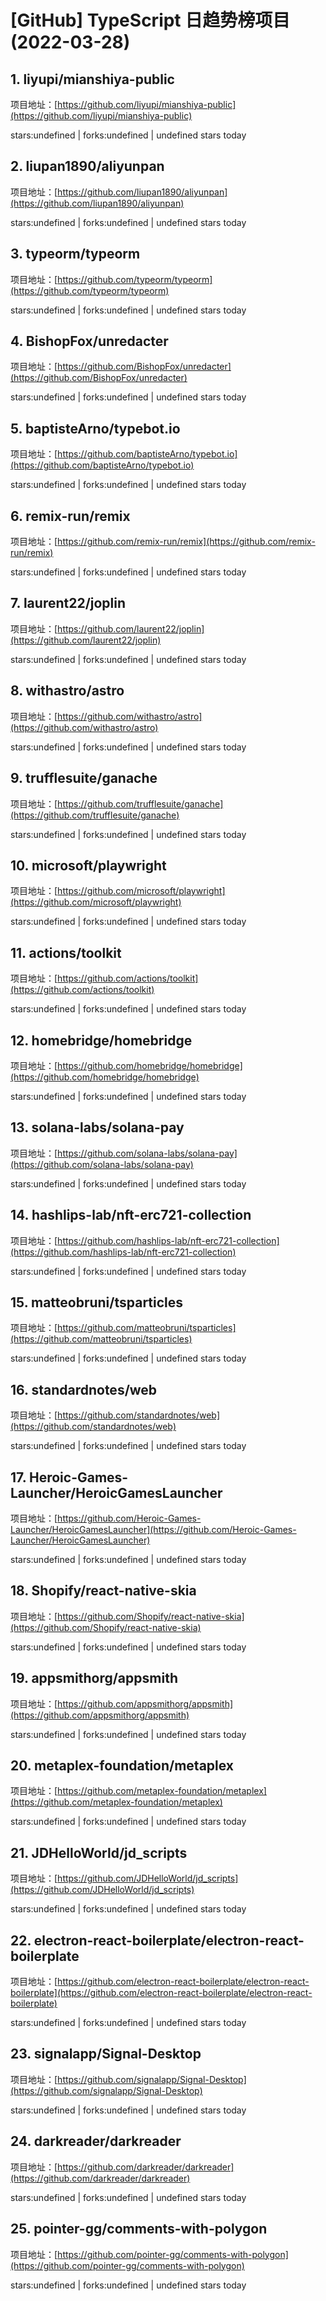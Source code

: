 # [GitHub] TypeScript 日趋势榜项目(2022-03-28)

## 1. liyupi/mianshiya-public 

项目地址：[https://github.com/liyupi/mianshiya-public](https://github.com/liyupi/mianshiya-public)

stars:undefined | forks:undefined | undefined stars today 



## 2. liupan1890/aliyunpan 

项目地址：[https://github.com/liupan1890/aliyunpan](https://github.com/liupan1890/aliyunpan)

stars:undefined | forks:undefined | undefined stars today 



## 3. typeorm/typeorm 

项目地址：[https://github.com/typeorm/typeorm](https://github.com/typeorm/typeorm)

stars:undefined | forks:undefined | undefined stars today 



## 4. BishopFox/unredacter 

项目地址：[https://github.com/BishopFox/unredacter](https://github.com/BishopFox/unredacter)

stars:undefined | forks:undefined | undefined stars today 



## 5. baptisteArno/typebot.io 

项目地址：[https://github.com/baptisteArno/typebot.io](https://github.com/baptisteArno/typebot.io)

stars:undefined | forks:undefined | undefined stars today 



## 6. remix-run/remix 

项目地址：[https://github.com/remix-run/remix](https://github.com/remix-run/remix)

stars:undefined | forks:undefined | undefined stars today 



## 7. laurent22/joplin 

项目地址：[https://github.com/laurent22/joplin](https://github.com/laurent22/joplin)

stars:undefined | forks:undefined | undefined stars today 



## 8. withastro/astro 

项目地址：[https://github.com/withastro/astro](https://github.com/withastro/astro)

stars:undefined | forks:undefined | undefined stars today 



## 9. trufflesuite/ganache 

项目地址：[https://github.com/trufflesuite/ganache](https://github.com/trufflesuite/ganache)

stars:undefined | forks:undefined | undefined stars today 



## 10. microsoft/playwright 

项目地址：[https://github.com/microsoft/playwright](https://github.com/microsoft/playwright)

stars:undefined | forks:undefined | undefined stars today 



## 11. actions/toolkit 

项目地址：[https://github.com/actions/toolkit](https://github.com/actions/toolkit)

stars:undefined | forks:undefined | undefined stars today 



## 12. homebridge/homebridge 

项目地址：[https://github.com/homebridge/homebridge](https://github.com/homebridge/homebridge)

stars:undefined | forks:undefined | undefined stars today 



## 13. solana-labs/solana-pay 

项目地址：[https://github.com/solana-labs/solana-pay](https://github.com/solana-labs/solana-pay)

stars:undefined | forks:undefined | undefined stars today 



## 14. hashlips-lab/nft-erc721-collection 

项目地址：[https://github.com/hashlips-lab/nft-erc721-collection](https://github.com/hashlips-lab/nft-erc721-collection)

stars:undefined | forks:undefined | undefined stars today 



## 15. matteobruni/tsparticles 

项目地址：[https://github.com/matteobruni/tsparticles](https://github.com/matteobruni/tsparticles)

stars:undefined | forks:undefined | undefined stars today 



## 16. standardnotes/web 

项目地址：[https://github.com/standardnotes/web](https://github.com/standardnotes/web)

stars:undefined | forks:undefined | undefined stars today 



## 17. Heroic-Games-Launcher/HeroicGamesLauncher 

项目地址：[https://github.com/Heroic-Games-Launcher/HeroicGamesLauncher](https://github.com/Heroic-Games-Launcher/HeroicGamesLauncher)

stars:undefined | forks:undefined | undefined stars today 



## 18. Shopify/react-native-skia 

项目地址：[https://github.com/Shopify/react-native-skia](https://github.com/Shopify/react-native-skia)

stars:undefined | forks:undefined | undefined stars today 



## 19. appsmithorg/appsmith 

项目地址：[https://github.com/appsmithorg/appsmith](https://github.com/appsmithorg/appsmith)

stars:undefined | forks:undefined | undefined stars today 



## 20. metaplex-foundation/metaplex 

项目地址：[https://github.com/metaplex-foundation/metaplex](https://github.com/metaplex-foundation/metaplex)

stars:undefined | forks:undefined | undefined stars today 



## 21. JDHelloWorld/jd_scripts 

项目地址：[https://github.com/JDHelloWorld/jd_scripts](https://github.com/JDHelloWorld/jd_scripts)

stars:undefined | forks:undefined | undefined stars today 



## 22. electron-react-boilerplate/electron-react-boilerplate 

项目地址：[https://github.com/electron-react-boilerplate/electron-react-boilerplate](https://github.com/electron-react-boilerplate/electron-react-boilerplate)

stars:undefined | forks:undefined | undefined stars today 



## 23. signalapp/Signal-Desktop 

项目地址：[https://github.com/signalapp/Signal-Desktop](https://github.com/signalapp/Signal-Desktop)

stars:undefined | forks:undefined | undefined stars today 



## 24. darkreader/darkreader 

项目地址：[https://github.com/darkreader/darkreader](https://github.com/darkreader/darkreader)

stars:undefined | forks:undefined | undefined stars today 



## 25. pointer-gg/comments-with-polygon 

项目地址：[https://github.com/pointer-gg/comments-with-polygon](https://github.com/pointer-gg/comments-with-polygon)

stars:undefined | forks:undefined | undefined stars today 



